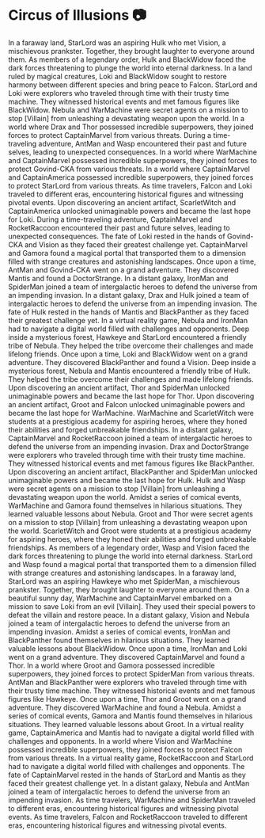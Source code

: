 # Circus of Illusions :camera: 

In a faraway land, StarLord was an aspiring Hulk who met Vision, a mischievous prankster. Together, they brought laughter to everyone around them.
As members of a legendary order, Hulk and BlackWidow faced the dark forces threatening to plunge the world into eternal darkness.
In a land ruled by magical creatures, Loki and BlackWidow sought to restore harmony between different species and bring peace to Falcon.
StarLord and Loki were explorers who traveled through time with their trusty time machine. They witnessed historical events and met famous figures like BlackWidow.
Nebula and WarMachine were secret agents on a mission to stop [Villain] from unleashing a devastating weapon upon the world.
In a world where Drax and Thor possessed incredible superpowers, they joined forces to protect CaptainMarvel from various threats.
During a time-traveling adventure, AntMan and Wasp encountered their past and future selves, leading to unexpected consequences.
In a world where WarMachine and CaptainMarvel possessed incredible superpowers, they joined forces to protect Govind-CKA from various threats.
In a world where CaptainMarvel and CaptainAmerica possessed incredible superpowers, they joined forces to protect StarLord from various threats.
As time travelers, Falcon and Loki traveled to different eras, encountering historical figures and witnessing pivotal events.
Upon discovering an ancient artifact, ScarletWitch and CaptainAmerica unlocked unimaginable powers and became the last hope for Loki.
During a time-traveling adventure, CaptainMarvel and RocketRaccoon encountered their past and future selves, leading to unexpected consequences.
The fate of Loki rested in the hands of Govind-CKA and Vision as they faced their greatest challenge yet.
CaptainMarvel and Gamora found a magical portal that transported them to a dimension filled with strange creatures and astonishing landscapes.
Once upon a time, AntMan and Govind-CKA went on a grand adventure. They discovered Mantis and found a DoctorStrange.
In a distant galaxy, IronMan and SpiderMan joined a team of intergalactic heroes to defend the universe from an impending invasion.
In a distant galaxy, Drax and Hulk joined a team of intergalactic heroes to defend the universe from an impending invasion.
The fate of Hulk rested in the hands of Mantis and BlackPanther as they faced their greatest challenge yet.
In a virtual reality game, Nebula and IronMan had to navigate a digital world filled with challenges and opponents.
Deep inside a mysterious forest, Hawkeye and StarLord encountered a friendly tribe of Nebula. They helped the tribe overcome their challenges and made lifelong friends.
Once upon a time, Loki and BlackWidow went on a grand adventure. They discovered BlackPanther and found a Vision.
Deep inside a mysterious forest, Nebula and Mantis encountered a friendly tribe of Hulk. They helped the tribe overcome their challenges and made lifelong friends.
Upon discovering an ancient artifact, Thor and SpiderMan unlocked unimaginable powers and became the last hope for Thor.
Upon discovering an ancient artifact, Groot and Falcon unlocked unimaginable powers and became the last hope for WarMachine.
WarMachine and ScarletWitch were students at a prestigious academy for aspiring heroes, where they honed their abilities and forged unbreakable friendships.
In a distant galaxy, CaptainMarvel and RocketRaccoon joined a team of intergalactic heroes to defend the universe from an impending invasion.
Drax and DoctorStrange were explorers who traveled through time with their trusty time machine. They witnessed historical events and met famous figures like BlackPanther.
Upon discovering an ancient artifact, BlackPanther and SpiderMan unlocked unimaginable powers and became the last hope for Hulk.
Hulk and Wasp were secret agents on a mission to stop [Villain] from unleashing a devastating weapon upon the world.
Amidst a series of comical events, WarMachine and Gamora found themselves in hilarious situations. They learned valuable lessons about Nebula.
Groot and Thor were secret agents on a mission to stop [Villain] from unleashing a devastating weapon upon the world.
ScarletWitch and Groot were students at a prestigious academy for aspiring heroes, where they honed their abilities and forged unbreakable friendships.
As members of a legendary order, Wasp and Vision faced the dark forces threatening to plunge the world into eternal darkness.
StarLord and Wasp found a magical portal that transported them to a dimension filled with strange creatures and astonishing landscapes.
In a faraway land, StarLord was an aspiring Hawkeye who met SpiderMan, a mischievous prankster. Together, they brought laughter to everyone around them.
On a beautiful sunny day, WarMachine and CaptainMarvel embarked on a mission to save Loki from an evil [Villain]. They used their special powers to defeat the villain and restore peace.
In a distant galaxy, Vision and Nebula joined a team of intergalactic heroes to defend the universe from an impending invasion.
Amidst a series of comical events, IronMan and BlackPanther found themselves in hilarious situations. They learned valuable lessons about BlackWidow.
Once upon a time, IronMan and Loki went on a grand adventure. They discovered CaptainMarvel and found a Thor.
In a world where Groot and Gamora possessed incredible superpowers, they joined forces to protect SpiderMan from various threats.
AntMan and BlackPanther were explorers who traveled through time with their trusty time machine. They witnessed historical events and met famous figures like Hawkeye.
Once upon a time, Thor and Groot went on a grand adventure. They discovered WarMachine and found a Nebula.
Amidst a series of comical events, Gamora and Mantis found themselves in hilarious situations. They learned valuable lessons about Groot.
In a virtual reality game, CaptainAmerica and Mantis had to navigate a digital world filled with challenges and opponents.
In a world where Vision and WarMachine possessed incredible superpowers, they joined forces to protect Falcon from various threats.
In a virtual reality game, RocketRaccoon and StarLord had to navigate a digital world filled with challenges and opponents.
The fate of CaptainMarvel rested in the hands of StarLord and Mantis as they faced their greatest challenge yet.
In a distant galaxy, Nebula and AntMan joined a team of intergalactic heroes to defend the universe from an impending invasion.
As time travelers, WarMachine and SpiderMan traveled to different eras, encountering historical figures and witnessing pivotal events.
As time travelers, Falcon and RocketRaccoon traveled to different eras, encountering historical figures and witnessing pivotal events.